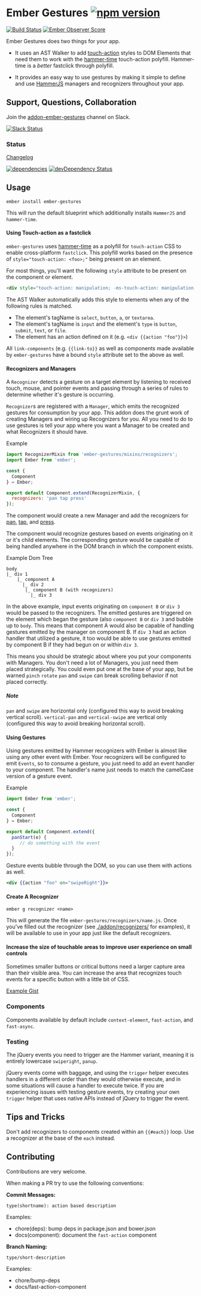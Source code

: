 Ember Gestures [![npm version](https://badge.fury.io/js/ember-gestures.svg)](http://badge.fury.io/js/ember-gestures)
==============

[![Build Status](https://travis-ci.org/runspired/ember-gestures.svg?branch=master)](https://travis-ci.org/runspired/ember-gestures)
[![Ember Observer Score](http://emberobserver.com/badges/ember-gestures.svg)](http://emberobserver.com/addons/ember-gestures)

Ember Gestures does two things for your app.

- It uses an AST Walker to add [touch-action](https://developer.mozilla.org/en-US/docs/Web/CSS/touch-action)
 styles to DOM Elements that need them to work with the [hammer-time](https://github.com/hammerjs/hammer-time)
  touch-action polyfill.  Hammer-time is a *better* fastclick through polyfill.

- It provides an easy way to use gestures by making it simple to define and use [HammerJS](https://github.com/hammerjs/hammer.js) managers
 and recognizers throughout your app.

## Support, Questions, Collaboration

Join the [addon-ember-gestures](https://embercommunity.slack.com/messages/addon-ember-gestures/) channel on Slack.

[![Slack Status](https://ember-community-slackin.herokuapp.com/badge.svg)](https://ember-community-slackin.herokuapp.com/)


### Status

[Changelog](./CHANGELOG.md)

[![dependencies](https://david-dm.org/runspired/ember-gestures.svg)](https://david-dm.org/runspired/ember-gestures)
[![devDependency Status](https://david-dm.org/runspired/ember-gestures/dev-status.svg)](https://david-dm.org/runspired/ember-gestures#info=devDependencies)

## Usage

`ember install ember-gestures`

This will run the default blueprint which additionally installs `HammerJS` and `hammer-time`.

#### Using Touch-action as a fastclick

`ember-gestures` uses [hammer-time](https://github.com/hammerjs/hammer-time) as a polyfill for `touch-action` CSS
to enable cross-platform `fastclick`.  This polyfill works based on the presence of `style="touch-action: <foo>;"`
being present on an element.

For most things, you'll want the following `style` attribute to be present on the component or element.

```html
<div style="touch-action: manipulation; -ms-touch-action: manipulation;">
```

The AST Walker automatically adds this style to elements when any of the following rules is matched.

- The element's tagName is `select`, `button`, `a`, or `textarea`.
- The element's tagName is `input` and the element's `type` is `button`, `submit`, `text`, or `file`. 
- The element has an action defined on it (e.g. `<div {{action "foo"}}>`)

All `link-components` (e.g. `{{link-to}}` as well as components made available by `ember-gestures` have
a bound `style` attribute set to the above as well.

#### Recognizers and Managers

A `Recognizer` detects a gesture on a target element by listening to received touch, mouse, and pointer events
and passing through a series of rules to determine whether it's gesture is occurring.

`Recognizer`s are registered with a `Manager`, which emits the recognized gestures for consumption by your app.
This addon does the grunt work of creating Managers and wiring up Recognizers for you.  All you need to do
to use gestures is tell your app where you want a Manager to be created and what Recognizers it should have.

Example
```js
import RecognizerMixin from 'ember-gestures/mixins/recognizers';
import Ember from 'ember';

const {
  Component
} = Ember;

export default Component.extend(RecognizerMixin, {
  recognizers: 'pan tap press'
});
```

The component would create a new Manager and add the recognizers for [pan](./addon/recognizers/pan.js),
[tap](./addon/recognizers/tap.js), and [press](./addon/recognizers/press.js).

The component would recognize gestures based on events originating on it or it's child elements.
The corresponding gesture would be capable of being handled anywhere in the DOM branch in which the component
exists.

Example Dom Tree
```
body
|_ div 1
    |_ component A
      |_ div 2
       |_ component B (with recognizers)
         |_ div 3
```

In the above example, input events originating on `component B` or `div 3` would be passed to the recognizers.
The emitted gestures are triggered on the element which began the gesture (also `component B` or `div 3` and
bubble up to `body`.  This means that component A would also be capable of handling gestures emitted by the
manager on component B.  If `div 3` had an action handler that utilized a gesture, it too would be able to use
gestures emitted by component B if they had begun on or within `div 3`.

This means you should be strategic about where you put your components with Managers.  You don't need a lot of
Managers, you just need them placed strategically.  You could even put one at the base of your app, but be
warned `pinch` `rotate` `pan` and `swipe` can break scrolling behavior if not placed correctly.

##### Note

`pan` and `swipe` are horizontal only (configured this way to avoid breaking vertical scroll).
`vertical-pan` and `vertical-swipe` are vertical only (configured this way to avoid breaking horizontal scroll).

#### Using Gestures

Using gestures emitted by Hammer recognizers with Ember is almost like using any other event with Ember.
Your recognizers will be configured to emit `Events`, so to consume a gesture, you just need to add an
event handler to your component.  The handler's name just needs to match the camelCase version of a gesture
event.

Example
```js
import Ember from 'ember';

const {
  Component
} = Ember;

export default Component.extend({
  panStart(e) {
     // do something with the event
  }
});
```

Gesture events bubble through the DOM, so you can use them with actions as well.

```hbs
<div {{action "foo" on="swipeRight"}}>
```

#### Create A Recognizer

`ember g recognizer <name>`

This will generate the file `ember-gestures/recognizers/name.js`.
Once you've filled out the recognizer (see [./addon/recognizers/](./addon/recognizers/) for examples),
it will be available to use in your app just like the default recognizers.

#### Increase the size of touchable areas to improve user experience on small controls

Sometimes smaller buttons or critical buttons need a larger capture area than their visible area.
You can increase the area that recognizes touch events for a specific button with a little bit of CSS.

[Example Gist](https://gist.github.com/runspired/506f39a4abb2be48d63f)


### Components

Components available by default include `context-element`, `fast-action`, and `fast-async`.


### Testing


The jQuery events you need to trigger are the Hammer variant, meaning it is entirely lowercase `swiperight`, `panup`.

jQuery events come with baggage, and using the `trigger` helper executes handlers in a different order than they
would otherwise execute, and in some situations will cause a handler to execute twice.  If you are experiencing
issues with testing gesture events, try creating your own `trigger` helper that uses native APIs instead of jQuery
to trigger the event.

## Tips and Tricks

Don't add recognizers to components created within an `{{#each}}` loop.  Use a recognizer at the base of the
`each` instead.


## Contributing

Contributions are very welcome.

When making a PR try to use the following conventions:

**Commit Messages:**

`type(shortname): action based description`

Examples:

- chore(deps): bump deps in package.json and bower.json
- docs(component): document the `fast-action` component

**Branch Naming:**

`type/short-description`

Examples:

- chore/bump-deps
- docs/fast-action-component


